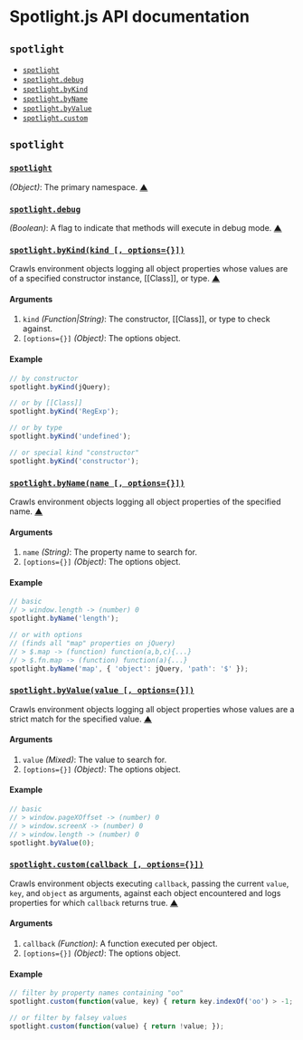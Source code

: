 # Spotlight.js API documentation

<!-- div -->


<!-- div -->

## `spotlight`
* [`spotlight`](#spotlight)
* [`spotlight.debug`](#spotlight.debug)
* [`spotlight.byKind`](#spotlight.byKind)
* [`spotlight.byName`](#spotlight.byName)
* [`spotlight.byValue`](#spotlight.byValue)
* [`spotlight.custom`](#spotlight.custom)

<!-- /div -->


<!-- /div -->


<!-- div -->


<!-- div -->

## `spotlight`

<!-- div -->

### <a id="spotlight" href="https://github.com/bestiejs/spotlight/blob/master/spotlight.js#L661" title="View in source">`spotlight`</a>
*(Object)*: The primary namespace.
[&#9650;][1]

<!-- /div -->


<!-- div -->

### <a id="spotlight.debug" href="https://github.com/bestiejs/spotlight/blob/master/spotlight.js#L668" title="View in source">`spotlight.debug`</a>
*(Boolean)*: A flag to indicate that methods will execute in debug mode.
[&#9650;][1]

<!-- /div -->


<!-- div -->

### <a id="spotlight.byKind" href="https://github.com/bestiejs/spotlight/blob/master/spotlight.js#L593" title="View in source">`spotlight.byKind(kind [, options={}])`</a>
Crawls environment objects logging all object properties whose values are of a specified constructor instance, [[Class]], or type.
[&#9650;][1]

#### Arguments
1. `kind` *(Function|String)*: The constructor, [[Class]], or type to check against.
2. `[options={}]` *(Object)*: The options object.

#### Example
~~~ js
// by constructor
spotlight.byKind(jQuery);

// or by [[Class]]
spotlight.byKind('RegExp');

// or by type
spotlight.byKind('undefined');

// or special kind "constructor"
spotlight.byKind('constructor');
~~~

<!-- /div -->


<!-- div -->

### <a id="spotlight.byName" href="https://github.com/bestiejs/spotlight/blob/master/spotlight.js#L614" title="View in source">`spotlight.byName(name [, options={}])`</a>
Crawls environment objects logging all object properties of the specified name.
[&#9650;][1]

#### Arguments
1. `name` *(String)*: The property name to search for.
2. `[options={}]` *(Object)*: The options object.

#### Example
~~~ js
// basic
// > window.length -> (number) 0
spotlight.byName('length');

// or with options
// (finds all "map" properties on jQuery)
// > $.map -> (function) function(a,b,c){...}
// > $.fn.map -> (function) function(a){...}
spotlight.byName('map', { 'object': jQuery, 'path': '$' });
~~~

<!-- /div -->


<!-- div -->

### <a id="spotlight.byValue" href="https://github.com/bestiejs/spotlight/blob/master/spotlight.js#L632" title="View in source">`spotlight.byValue(value [, options={}])`</a>
Crawls environment objects logging all object properties whose values are a strict match for the specified value.
[&#9650;][1]

#### Arguments
1. `value` *(Mixed)*: The value to search for.
2. `[options={}]` *(Object)*: The options object.

#### Example
~~~ js
// basic
// > window.pageXOffset -> (number) 0
// > window.screenX -> (number) 0
// > window.length -> (number) 0
spotlight.byValue(0);
~~~

<!-- /div -->


<!-- div -->

### <a id="spotlight.custom" href="https://github.com/bestiejs/spotlight/blob/master/spotlight.js#L651" title="View in source">`spotlight.custom(callback [, options={}])`</a>
Crawls environment objects executing `callback`, passing the current `value`, `key`, and `object` as arguments, against each object encountered and logs properties for which `callback` returns true.
[&#9650;][1]

#### Arguments
1. `callback` *(Function)*: A function executed per object.
2. `[options={}]` *(Object)*: The options object.

#### Example
~~~ js
// filter by property names containing "oo"
spotlight.custom(function(value, key) { return key.indexOf('oo') > -1; });

// or filter by falsey values
spotlight.custom(function(value) { return !value; });
~~~

<!-- /div -->


<!-- /div -->


<!-- /div -->


  [1]: #readme "Jump back to the TOC."